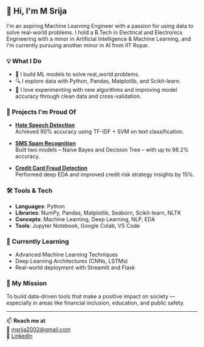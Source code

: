 ## 👋 Hi, I'm M Srija

I'm an aspiring Machine Learning Engineer with a passion for using data to solve real-world problems. I hold a B.Tech in Electrical and Electronics Engineering with a minor in Artificial Intelligence & Machine Learning, and I'm currently pursuing another minor in AI from IIT Ropar.

### 💡 What I Do

- 🧠 I build ML models to solve real_world problems.
- 🔍 I explore data with Python, Pandas, Matplotlib, and Scikit-learn.
- 🧪 I love experimenting with new algorithms and improving model accuracy through clean data and cross-validation.

### 📂 Projects I'm Proud Of

- **[Hate Speech Detection](https://github.com/srijamudimadugula/HSD)**  
  Achieved 90% accuracy using TF-IDF + SVM on text classification.

- **[SMS Spam Recognition](https://github.com/srijamudimadugula/SMS)**  
  Built two models – Naive Bayes and Decision Tree – with up to 98.2% accuracy.

- **[Credit Card Fraud Detection](https://github.com/srijamudimadugula/loan)**  
  Performed deep EDA and improved credit risk strategy insights by 15%.

### 🛠 Tools & Tech

- **Languages**: Python  
- **Libraries**: NumPy, Pandas, Matplotlib, Seaborn, Scikit-learn, NLTK  
- **Concepts**: Machine Learning, Deep Learning, NLP, EDA  
- **Tools**: Jupyter Notebook, Google Colab, VS Code

### 🎯 Currently Learning

- Advanced Machine Learning Techniques  
- Deep Learning Architectures (CNNs, LSTMs)  
- Real-world deployment with Streamlit and Flask

### 🌱 My Mission

To build data-driven tools that make a positive impact on society — especially in areas like financial inclusion, education, and public safety.

---

📫 **Reach me at**  
📧 msrija2002@gmail.com  
🔗 [LinkedIn](https://www.linkedin.com/in/srija-mudimadugula-b61586210)  
`
